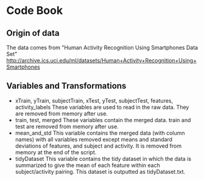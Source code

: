 # Code Book

## Origin of data
The data comes from "Human Activity Recognition Using Smartphones Data Set" 
http://archive.ics.uci.edu/ml/datasets/Human+Activity+Recognition+Using+Smartphones

## Variables and Transformations
* xTrain, yTrain, subjectTrain, xTest, yTest, subjectTest, features, activity_labels
These variables are used to read in the raw data. They are removed from memory after use.
* train, test, merged
These variables contain the merged data. train and test are removed from memory after use.
* mean_and_std
This variable contains the merged data (with column names) with all variables removed except means and standard deviations of features, and subject and activity. It is removed from memory at the end of the script.
* tidyDataset
This variable contains the tidy dataset in which the data is summarized to give the mean of each feature within each subject/activity pairing. This dataset is outputted as tidyDataset.txt.